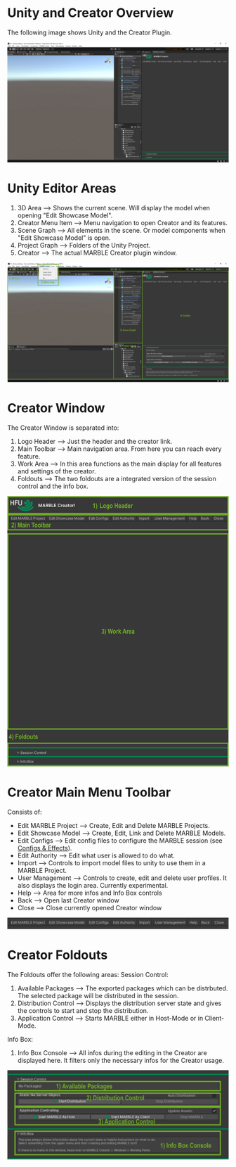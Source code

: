 # Unity and Creator Overview
The following image shows Unity and the Creator Plugin.

![](images/screenshots/00_Creator_General_02_Total.JPG)

# Unity Editor Areas
1. 3D Area --> Shows the current scene. Will display the model when opening "Edit Showcase Model".
2. Creator Menu Item --> Menu navigation to open Creator and its features.
3. Scene Graph --> All elements in the scene. Or model components when "Edit Showcase Model" is open.
4. Project Graph --> Folders of the Unity Project.
5. Creator --> The actual MARBLE Creator plugin window.

![](images/screenshots/00_Creator_General_03_Overview.JPG)


# Creator Window
The Creator Window is separated into:
1. Logo Header --> Just the header and the creator link.
2. Main Toolbar --> Main navigation area. From here you can reach every feature.
3. Work Area --> In this area functions as the main display for all features and settings of the creator.
4. Foldouts --> The two foldouts are a integrated version of the session control and the info box.

![](images/screenshots/00_Creator_General_01_Areas.JPG)

# Creator Main Menu Toolbar
Consists of:
* Edit MARBLE Project --> Create, Edit and Delete MARBLE Projects.
* Edit Showcase Model --> Create, Edit, Link and Delete MARBLE Models.
* Edit Configs --> Edit config files to configure the MARBLE session (see [Configs & Effects](https://github.com/FUSEEProjectTeam/MARBLE/wiki/Configs-And-Effects)).
* Edit Authority --> Edit what user is allowed to do what.
* Import --> Controls to import model files to unity to use them in a MARBLE Project.
* User Management --> Controls to create, edit and delete user profiles. It also displays the login area. Currently experimental.
* Help --> Area for more infos and Info Box controls
* Back --> Open last Creator window
* Close --> Close currently opened Creator window

![](images/screenshots/00_Creator_General_01_MainMenuToolbar.JPG)

# Creator Foldouts
The Foldouts offer the following areas:
Session Control:
1. Available Packages --> The exported packages which can be distrbuted. The selected package will be distributed in the session.
2. Distribution Control --> Displays the distribution server state and gives the controls to start and stop the distribution.
3. Application Control --> Starts MARBLE either in Host-Mode or in Client-Mode. 

Info Box:
1. Info Box Console --> All infos during the editing in the Creator are displayed here. It filters only the necessary infos for the Creator usage.

![](images/screenshots/00_Creator_General_01_FoldoutAreas.JPG)